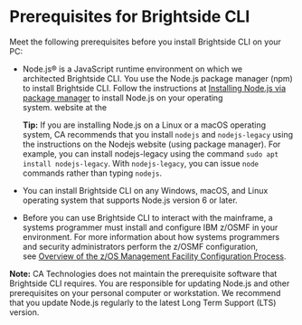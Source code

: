 # Prerequisites for Brightside CLI

Meet the following prerequisites before you install Brightside CLI on your PC:

- Node.js® is a JavaScript runtime environment on which we
architected Brightside CLI. You use the Node.js package manager (npm) to install Brightside CLI. Follow the instructions at [Installing Node.js via package manager](https://nodejs.org/en/download/package-manager) to install Node.js on your operating system. website at
    the 

    **Tip:** If you are installing Node.js on a Linux or a macOS
    operating system, CA recommends that you install `nodejs` and
    `nodejs-legacy` using the instructions on the Nodejs website (using
    package manager). For example, you can install nodejs-legacy using
    the command `sudo apt install nodejs-legacy`. With `nodejs-legacy`,
    you can issue `node` commands rather than typing
    `nodejs`.

- You can install Brightside CLI on any Windows, macOS, and Linux operating system that supports Node.js version 6 or
later.

- Before you can use Brightside CLI to interact with the
mainframe, a systems programmer must install and configure IBM z/OSMF in
your environment. For more information about how systems programmers and
security administrators perform the z/OSMF configuration, see [Overview of the z/OS Management Facility Configuration Process](cli-overviewzosmfconfig.md).

**Note:** CA Technologies does not maintain the prerequisite software
that Brightside CLI requires. You are responsible for updating Node.js
and other prerequisites on your personal computer or workstation. We
recommend that you update Node.js regularly to the latest Long Term
Support (LTS) version.

